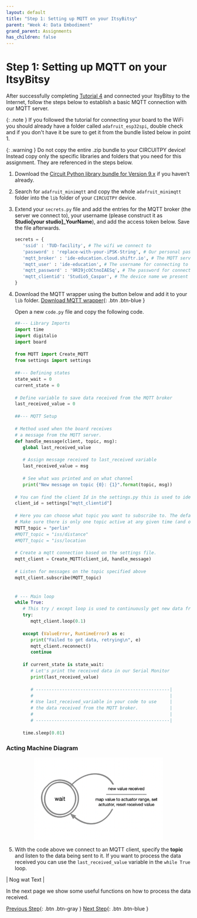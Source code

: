 ```yaml
---
layout: default
title: "Step 1: Setting up MQTT on your ItsyBitsy"
parent: "Week 4: Data Embodiment"
grand_parent: Assignments
has_children: false
---
```


# Step 1: Setting up MQTT on your ItsyBitsy

After successfully completing [Tutorial 4](https://id-studiolab.github.io/Connected-Interaction-Kit/tutorials/03-connect-to-the-internet/) and connected your ItsyBitsy to the Internet, follow the steps below to establish a basic MQTT connection with our MQTT server.

{: .note }
If you followed the tutorial for connecting your board to the WiFi you should already have a folder called `adafruit_esp32spi`, double check and if you don't have it be sure to get it from the bundle listed below in point 1.

{: .warning } 
Do not copy the entire .zip bundle to your CIRCUITPY device! Instead copy only the specific libraries and folders that you need for this assignment. They are referenced in the steps below. 

1. Download the [Circuit Python library bundle for Version 9.x](https://circuitpython.org/libraries) if you haven’t already. 

2. Search for `adafruit_minimqtt` and copy the whole `adafruit_minimqtt` folder into the `lib` folder of your `CIRCUITPY` device.

3. Extend your `secrets.py` file and add the entries for the MQTT broker (the server we connect to), your username (please construct it as **Studio[your studio]_YourName**), and add the access token below. Save the file afterwards.
   ```python
   secrets = {
      'ssid' : 'TUD-facility', # The wifi we connect to 
      'password' : 'replace-with-your-iPSK-String', # Our personal password to connect to Wifi
      'mqtt_broker' : 'ide-education.cloud.shiftr.io', # The MQTT server we connect to
      'mqtt_user' : 'ide-education', # The username for connecting to the server
      'mqtt_password' : '9RI9jcOCtnoIAESq', # The password for connecting to the server
      'mqtt_clientid': 'Studio5_Caspar', # The device name we present to the server when connecting
   }
   ```
4. Download the MQTT wrapper using the button below and add it to your `lib` folder.
[Download MQTT wrapper](MQTT.zip){: .btn .btn-blue }

   Open a new `code.py` file and copy the following code. 

   ```python
   ##--- Library Imports
   import time
   import digitalio
   import board

   from MQTT import Create_MQTT
   from settings import settings

   ##--- Defining states
   state_wait = 0
   current_state = 0

   # Define variable to save data received from the MQTT broker
   last_received_value = 0
      
   ##--- MQTT Setup

   # Method used when the board receives 
   # a message from the MQTT server.
   def handle_message(client, topic, msg):
      global last_received_value

      # Assign message received to last_received variable
      last_received_value = msg

      # See what was printed and on what channel
      print("New message on topic {0}: {1}".format(topic, msg))

   # You can find the client Id in the settings.py this is used to identify the board
   client_id = settings["mqtt_clientid"]

   # Here you can choose what topic you want to subscribe to. The default is Perlin Noise.
   # Make sure there is only one topic active at any given time (and otherwise add a # before the one you do not want to use anymore)
   MQTT_topic = "perlin"
   #MQTT_topic = "iss/distance"
   #MQTT_topic = "iss/location

   # Create a mqtt connection based on the settings file.
   mqtt_client = Create_MQTT(client_id, handle_message)

   # Listen for messages on the topic specified above
   mqtt_client.subscribe(MQTT_topic)


   # --- Main loop
   while True:
      # This try / except loop is used to continuously get new data from MQTT, and reset if anything goes wrong
      try:
         mqtt_client.loop(0.1)

      except (ValueError, RuntimeError) as e:
         print("Failed to get data, retrying\n", e)
         mqtt_client.reconnect()
         continue
         
      if current_state is state_wait:
         # Let's print the received data in our Serial Monitor
         print(last_received_value)

         # ---------------------------------------------------| 
         #                                                    | 
         # Use last_received_variable in your code to use     | 
         # the data received from the MQTT broker.            | 
         #                                                    | 
         # ---------------------------------------------------|
      
      time.sleep(0.01)

   ```

### Acting Machine Diagram 

<div style="text-align: center;">
    <img src="data_embodiment_state_diagram.png" alt="Data Embodiment Acting Machine Diagram" style="width:70%;"/>
</div>

5. With the code above we connect to an MQTT client, specify the **topic** and listen to the data being sent to it.
If you want to process the data received you can use the `last_received_value` variable in the `while True` loop.

| Nog wat Text |

In the next page we show some useful functions on how to process the data received.

[Previous Step](index){: .btn .btn-gray }  [Next Step](step-2){: .btn .btn-blue }
